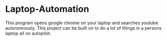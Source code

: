 # Laptop-Automation
This program opens google chrome on your laptop and searches youtube autonomously. This project can be built on to do a lot of things in a persons laptop all on autopilot.
